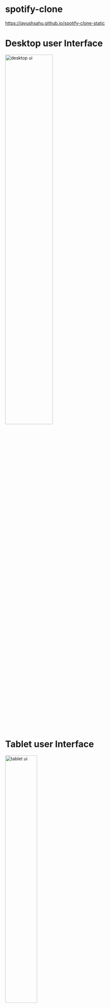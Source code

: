 # spotify-clone


https://iayushsahu.github.io/spotify-clone-static

<h1>Desktop user Interface</h1>
<p align="left">
<img width="55%" alt="desktop ui" src="https://user-images.githubusercontent.com/87942664/204242633-5c132535-683f-4671-9b8a-8361fd8462cb.png" />
</p>

<h1>Tablet user Interface</h1>
<p align="left">
<img width="45%" alt="tablet ui" src="https://user-images.githubusercontent.com/87942664/204242883-0620115b-20fd-420f-96e8-87bdf05aa800.png" />
</P>

<h1>Mobile user Interface</h1>
<p align="left">
<img width="30%" alt="tablet ui" src="https://user-images.githubusercontent.com/87942664/204246062-371f6037-9699-4487-9187-11cdc5cf65ee.jpg" />
</p>


<h1>Preview of music player</h1>
https://user-images.githubusercontent.com/87942664/204247619-a084d6f1-a2f7-4803-a6bb-a7847d8915a6.mp4


